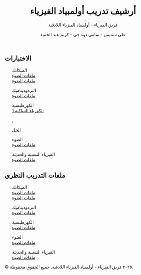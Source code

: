 <body>
    <header>
        <h1>أرشيف تدريب أولمبياد الفيزياء</h1>
        <p>فريق الفيزياء - أولمبياد الفيزياء اللاذقية</p>
        <p>علي شميس - سامي دوه جي - كريم عبد الحميد</p>
    </header>
    <div class="container">
        <section>
            <h2>الاختبارات</h2>
            <ul>
                <p>الميكانك<br>
                <a href="link-to-file3" target="_blank">ملفات الضوء </a><br>
                <a href="link-to-file3" target="_blank">ملفات الضوء </a>
                </p>
                <p>الترموديناميك<br>
                <a href="link-to-file3" target="_blank">ملفات الضوء </a>
                </p>
                <p>الكهرطيسية<br>
                <a href="https://drive.google.com/file/d/1Adc9G2FaQRlLGJIkffqWckRSy2sV3fd9/view?usp=sharing">الكهرباء الساكنة 1  </a>
                    <p>,</p>
                     <a href="https://drive.google.com/file/d/1IOILua4GE5rAVriafLsH9eklMz1g_rxJ/view?usp=sharing" target="_blank">الحل  </a>
                </p>
                <p>الضوء<br>
                <a href="link-to-file3" target="_blank">ملفات الضوء </a>
                </p>
                <p>الفيزياء النسبية والحديثة<br>
                <a href="link-to-file3" target="_blank">ملفات الضوء </a>
                </p>
            </ul>
        </section>
        <section>
            <h2>ملفات التدريب النظري</h2>
            <ul>
                <p>الميكانك<br>
                <a href="link-to-file3" target="_blank">ملفات الضوء </a><br>
                <a href="link-to-file3" target="_blank">ملفات الضوء </a>
                </p>
                <p>الترموديناميك<br>
                <a href="link-to-file3" target="_blank">ملفات الضوء </a>
                </p>
                <p>الكهرطيسية<br>
                <a href="link-to-file3" target="_blank">ملفات الضوء </a>
                </p>
                <p>الضوء<br>
                <a href="link-to-file3" target="_blank">ملفات الضوء </a>
                </p>
                <p>الفيزياء النسبية والحديثة<br>
                <a href="link-to-file3" target="_blank">ملفات الضوء </a>
                </p>
           </ul>
        </section>
    </div>
    <footer>
        <p>© ٢٠٢٥ فريق الفيزياء - أولمبياد الفيزياء اللاذقية. جميع الحقوق محفوظة.</p>
    </footer>
</body>
